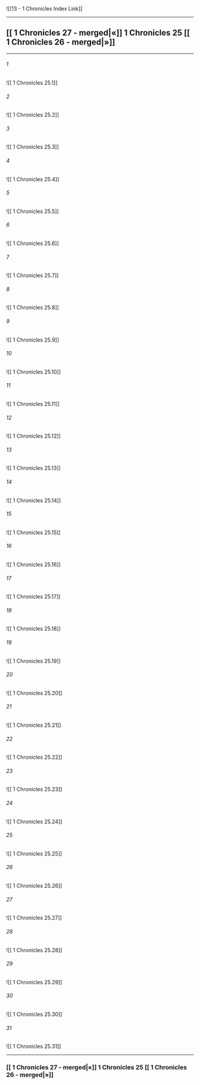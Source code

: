  ![[13 - 1 Chronicles Index Link]]

---
##  [[ 1 Chronicles 27 - merged|«]]  1 Chronicles 25 [[ 1 Chronicles 26 - merged|»]]

---

###### 1
![[ 1 Chronicles 25.1]] 

###### 2
![[ 1 Chronicles 25.2]] 

###### 3
![[ 1 Chronicles 25.3]] 

###### 4
![[ 1 Chronicles 25.4]]

###### 5 
![[ 1 Chronicles 25.5]] 

###### 6
![[ 1 Chronicles 25.6]] 

###### 7
![[ 1 Chronicles 25.7]] 

###### 8
![[ 1 Chronicles 25.8]] 

###### 9
![[ 1 Chronicles 25.9]] 

###### 10
![[ 1 Chronicles 25.10]] 

###### 11
![[ 1 Chronicles 25.11]] 

###### 12
![[ 1 Chronicles 25.12]]

###### 13
![[ 1 Chronicles 25.13]] 

###### 14
![[ 1 Chronicles 25.14]] 

###### 15
![[ 1 Chronicles 25.15]]

###### 16
![[ 1 Chronicles 25.16]] 

###### 17
![[ 1 Chronicles 25.17]]

###### 18
![[ 1 Chronicles 25.18]] 

###### 19
![[ 1 Chronicles 25.19]] 

###### 20
![[ 1 Chronicles 25.20]]

###### 21
![[ 1 Chronicles 25.21]] 

###### 22
![[ 1 Chronicles 25.22]] 

###### 23
![[ 1 Chronicles 25.23]]

###### 24
![[ 1 Chronicles 25.24]] 

###### 25
![[ 1 Chronicles 25.25]]

###### 26
![[ 1 Chronicles 25.26]] 

###### 27
![[ 1 Chronicles 25.27]] 

###### 28
![[ 1 Chronicles 25.28]]

###### 29
![[ 1 Chronicles 25.29]] 

###### 30
![[ 1 Chronicles 25.30]] 

###### 31
![[ 1 Chronicles 25.31]] 


---
###  [[ 1 Chronicles 27 - merged|«]]  1 Chronicles 25 [[ 1 Chronicles 26 - merged|»]]
